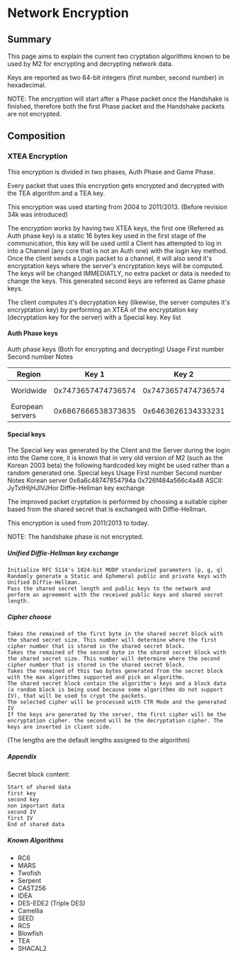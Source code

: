 # Network Encryption

## Summary
This page aims to explain the current two cryptation algorithms known
to be used by M2 for encrypting and decrypting network data.

Keys are reported as two 64-bit integers (first number, second number)
in hexadecimal.

NOTE: The encryption will start after a Phase packet once the Handshake
is finished, therefore both the first Phase packet and the Handshake
packets are not encrypted.


## Composition


### XTEA Encryption

This encryption is divided in two phases, Auth Phase and Game Phase.

Every packet that uses this encryption gets encrypted and decrypted with the TEA algorithm and a TEA key.

This encryption was used starting from 2004 to 2011/2013. (Before revision 34k was introduced)

The encryption works by having two XTEA keys, the first one (Referred as Auth phase key) is a static 16 bytes key used in the first stage of the communication, this key will be used until a Client has attempted to log in into a Channel (any core that is not an Auth one) with the login key method. Once the client sends a Login packet to a channel, it will also send it's encryptation keys where the server's encryptation keys will be computed. The keys will be changed IMMEDIATLY, no extra packet or data is needed to change the keys. This generated second keys are referred as Game phase keys.

The client computes it's decryptation key (likewise, the server computes it's encryptation key) by performing an XTEA of the encryptation key (decryptation key for the server) with a Special key.
Key list


#### Auth Phase keys

Auth phase keys (Both for encrypting and decrypting) Usage 	First number 	Second number 	Notes

| Region           | Key 1                 | Key 2                | Notes                    |
|------------------|-----------------------|----------------------|--------------------------|
| Worldwide        | 	0x7473657474736574 	 | 0x7473657474736574 	 | ASCII: testtesttesttest  |
| European servers | 	0x6867666538373635   | 	0x6463626134333231  | 	ASCII: 1234abcd5678efgh |


#### Special keys

The Special key was generated by the Client and the Server during the login into the Game core, it is known that in very old version of M2 (such as the Korean 2003 beta) the following hardcoded key might be used rather than a random generated one.
Special keys Usage 	First number 	Second number 	Notes
Korean server 	0x6a6c48747854794a 	0x726f484a566c4a48 	ASCII: JyTxtHljHJlVJHor
Diffie-Hellman key exchange


The improved packet cryptation is performed by choosing a suitable cipher
based from the shared secret that is exchanged with Diffie-Hellman.

This encryption is used from 2011/2013 to today.

NOTE: The handshake phase is not encrypted.


##### Unified Diffie-Hellman key exchange

    Initialize RFC 5114's 1024-bit MODP standarized parameters (p, g, q)
    Randomly generate a Static and Ephemeral public and private keys with Unified Diffie-Hellman.
    Pass the shared secret length and public keys to the network and perform an agreement with the received public keys and shared secret length.


##### Cipher choose

    Takes the remained of the first byte in the shared secret block with the shared secret size. This number will determine where the first cipher number that is stored in the shared secret block.
    Takes the remained of the second byte in the shared secret block with the shared secret size. This number will determine where the second cipher number that is stored in the shared secret block.
    Takes the remained of this two bytes generated from the secret block with the max algorithms supported and pick an algorithm.
    The shared secret block contain the algorithm's keys and a block data (a random block is being used because some algorithms do not support IV), that will be used to crypt the packets.
    The selected cipher will be processed with CTR Mode and the generated IV
    If the keys are generated by the server, the first cipher will be the encryptation cipher. the second will be the decryptation cipher. The keys are inverted in client side.

(The lengths are the default lengths assigned to the algorithm)


##### Appendix

Secret block content:

```
Start of shared data
first key
second key
non important data
second IV
first IV
End of shared data
```


##### Known Algorithms

 - RC6
 - MARS
 - Twofish
 - Serpent
 - CAST256
 - IDEA
 - DES-EDE2 (Triple DES)
 - Camellia
 - SEED
 - RC5
 - Blowfish
 - TEA
 - SHACAL2

